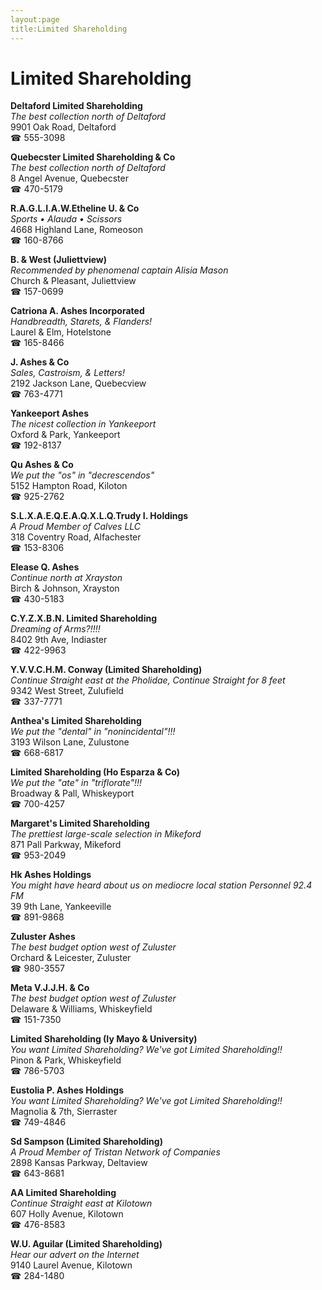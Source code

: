 ```yaml
---
layout:page
title:Limited Shareholding
---
```

# Limited Shareholding

**Deltaford Limited Shareholding**  
_The best collection north of Deltaford_  
9901 Oak Road, Deltaford  
☎ 555-3098



**Quebecster Limited Shareholding & Co**  
_The best collection north of Deltaford_  
8 Angel Avenue, Quebecster  
☎ 470-5179



**R.A.G.L.I.A.W.Etheline U. & Co**  
_Sports • Alauda • Scissors_  
4668 Highland Lane, Romeoson  
☎ 160-8766



**B. & West (Juliettview)**  
_Recommended by phenomenal captain Alisia Mason_  
Church & Pleasant, Juliettview  
☎ 157-0699



**Catriona A. Ashes Incorporated**  
_Handbreadth, Starets, & Flanders!_  
Laurel & Elm, Hotelstone  
☎ 165-8466



**J. Ashes & Co**  
_Sales, Castroism, & Letters!_  
2192 Jackson Lane, Quebecview  
☎ 763-4771



**Yankeeport Ashes**  
_The nicest collection in Yankeeport_  
Oxford & Park, Yankeeport  
☎ 192-8137



**Qu Ashes & Co**  
_We put the "os" in "decrescendos"_  
5152 Hampton Road, Kiloton  
☎ 925-2762



**S.L.X.A.E.Q.E.A.Q.X.L.Q.Trudy I. Holdings**  
_A Proud Member of Calves LLC_  
318 Coventry Road, Alfachester  
☎ 153-8306



**Elease Q. Ashes**  
_Continue north at Xrayston_  
Birch & Johnson, Xrayston  
☎ 430-5183



**C.Y.Z.X.B.N. Limited Shareholding**  
_Dreaming of Arms?!!!!_  
8402 9th Ave, Indiaster  
☎ 422-9963



**Y.V.V.C.H.M. Conway (Limited Shareholding)**  
_Continue Straight east at the Pholidae, Continue Straight for 8 feet_  
9342 West Street, Zulufield  
☎ 337-7771



**Anthea's Limited Shareholding**  
_We put the "dental" in "nonincidental"!!!_  
3193 Wilson Lane, Zulustone  
☎ 668-6817



**Limited Shareholding (Ho Esparza & Co)**  
_We put the "ate" in "triflorate"!!!_  
Broadway & Pall, Whiskeyport  
☎ 700-4257



**Margaret's Limited Shareholding**  
_The prettiest large-scale selection in Mikeford_  
871 Pall Parkway, Mikeford  
☎ 953-2049



**Hk Ashes Holdings**  
_You might have heard about us on mediocre local station Personnel 92.4 FM_  
39 9th Lane, Yankeeville  
☎ 891-9868



**Zuluster Ashes**  
_The best budget option west of Zuluster_  
Orchard & Leicester, Zuluster  
☎ 980-3557



**Meta V.J.J.H. & Co**  
_The best budget option west of Zuluster_  
Delaware & Williams, Whiskeyfield  
☎ 151-7350



**Limited Shareholding (Iy Mayo & University)**  
_You want Limited Shareholding? We've got Limited Shareholding!!_  
Pinon & Park, Whiskeyfield  
☎ 786-5703



**Eustolia P. Ashes Holdings**  
_You want Limited Shareholding? We've got Limited Shareholding!!_  
Magnolia & 7th, Sierraster  
☎ 749-4846



**Sd Sampson (Limited Shareholding)**  
_A Proud Member of Tristan Network of Companies_  
2898 Kansas Parkway, Deltaview  
☎ 643-8681



**AA Limited Shareholding**  
_Continue Straight east at Kilotown_  
607 Holly Avenue, Kilotown  
☎ 476-8583



**W.U. Aguilar (Limited Shareholding)**  
_Hear our advert on the Internet_  
9140 Laurel Avenue, Kilotown  
☎ 284-1480




